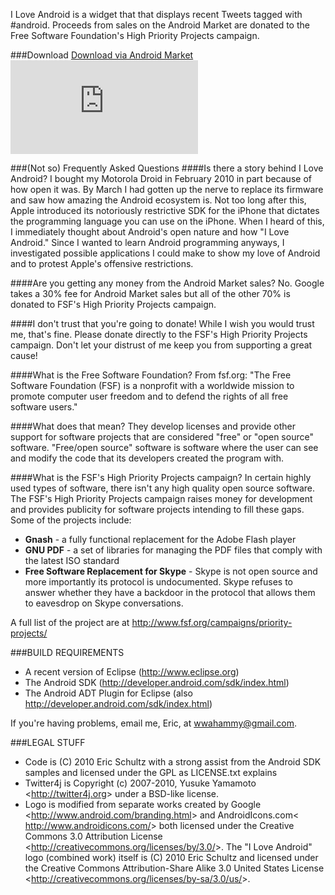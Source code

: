 I Love Android is a widget that that displays recent Tweets tagged with #android. Proceeds from sales on the Android Market
are donated to the Free Software Foundation's High Priority Projects campaign.

###Download
[Download via Android Market](https://market.android.com/details?id=com.googlecode.iloveandroid)    
![Download via Android Market](http://qrcode.kaywa.com/img.php?s=6&d=market%3A%2F%2Fsearch%3Fq%3Dpname%3Acom.googlecode.iloveandroid&nonsense=something.png)

###(Not so) Frequently Asked Questions
####Is there a story behind I Love Android?
I bought my Motorola Droid in February 2010 in part because of how open it was. By March I had gotten up the nerve to replace its firmware and saw how amazing the Android ecosystem is. Not too long after this, Apple introduced its notoriously restrictive SDK for the iPhone that dictates the programming language you can use on the iPhone. When I heard of this, I immediately thought about Android's open nature and how "I Love Android." Since I wanted to learn Android programming anyways, I investigated possible applications I could make to show my love of Android and to protest Apple's offensive restrictions.

####Are you getting any money from the Android Market sales?
No. Google takes a 30% fee for Android Market sales but all of the other 70% is donated to FSF's High Priority Projects campaign.

####I don't trust that you're going to donate!
While I wish you would trust me, that's fine. Please donate directly to the FSF's High Priority Projects campaign. Don't let your distrust of me keep you from supporting a great cause!

####What is the Free Software Foundation?
From fsf.org: "The Free Software Foundation (FSF) is a nonprofit with a worldwide mission to promote computer user freedom and to defend the rights of all free software users."

####What does that mean?
They develop licenses and provide other support for software projects that are considered "free" or "open source" software. "Free/open source" software is software where the user can see and modify the code that its developers created the program with.

####What is the FSF's High Priority Projects campaign?
In certain highly used types of software, there isn't any high quality open source software. The FSF's High Priority Projects campaign raises money for development and provides publicity for software projects intending to fill these gaps. Some of the projects include:

* **Gnash** - a fully functional replacement for the Adobe Flash player
* **GNU PDF** - a set of libraries for managing the PDF files that comply with the latest ISO standard
* __Free Software Replacement for Skype__ - Skype is not open source and more importantly its protocol is undocumented. Skype refuses to answer whether they have a backdoor in the protocol that allows them to eavesdrop on Skype conversations.

A full list of the project are at <http://www.fsf.org/campaigns/priority-projects/>

###BUILD REQUIREMENTS

* A recent version of Eclipse (<http://www.eclipse.org>)
* The Android SDK (<http://developer.android.com/sdk/index.html>)
* The Android ADT Plugin for Eclipse (also <http://developer.android.com/sdk/index.html>)

If you're having problems, email me, Eric, at <wwahammy@gmail.com>.

###LEGAL STUFF

- Code is (C) 2010 Eric Schultz with a strong assist from the Android SDK samples and licensed under the GPL as
LICENSE.txt explains
- Twitter4j is Copyright (c) 2007-2010, Yusuke Yamamoto <<http://twitter4j.org>> under a BSD-like license. 
- Logo is modified from separate works created by Google <<http://www.android.com/branding.html>> and 
AndroidIcons.com< <http://www.androidicons.com/>> both licensed under the Creative Commons 3.0 Attribution
License <<http://creativecommons.org/licenses/by/3.0/>>. The "I Love Android" logo (combined work) itself 
is (C) 2010 Eric Schultz and licensed under the Creative Commons Attribution-Share Alike 3.0 
United States License <<http://creativecommons.org/licenses/by-sa/3.0/us/>>.